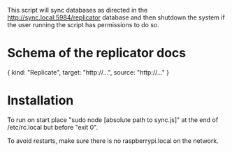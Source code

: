 This script will sync databases as directed in the http://sync.local:5984/replicator database and then shutdown the system if the user running the script has permissions to do so. 

# Schema of the replicator docs
{
  kind: "Replicate",
  target: "http://...",
  source: "http://..."
}

# Installation

To run on start place "sudo node [absolute path to sync.js]" at the end of /etc/rc.local but before "exit 0".

To avoid restarts, make sure there is no raspberrypi.local on the network.

